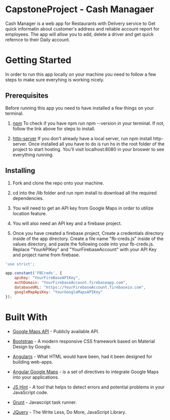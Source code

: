 # CapstoneProject - Cash Managaer

Cash Manager is a web app for Restaurants with Delivery service to Get quick informatin about customer's address and reliable account report for employees. The app will allow you to add, delete a driver and get quick refernce to their Daily account.

# Getting Started

In order to run this app locally on your machine you need to follow a few steps to make sure everyhing is working nicely.

## Prerequisites

Before running this app you need to have installed a few things on your terminal.

1. [npm](https://www.npmjs.com/get-npm?utm_source=house&utm_medium=homepage&utm_campaign=free%20orgs&utm_term=Install%20npm "npm Install") To check if you have npm run npm --version in your terminal. If not, follow the link above for steps to install.

2. [http-server](https://www.npmjs.com/package/http-server) If you don't already have a local server, run npm install http-server. Once installed all you have to do is run hs in the root folder of the project to start hosting. You'll visit localhost:8080 in your broswer to see everything running.

## Installing

1. Fork and clone the repo onto your machine.

2. cd into the /lib folder and run npm install to download all the required dependencies.

3. You will need to get an API key from Google Maps in order to utilize location feature.

4. You will also need an API key and a firebase project.

5. Once you have created a firebase project, Create a credentials directory inside of the app directory. Create a file name "fb-creds.js" inside of the values directory, and paste the following code into your fb-creds.js. Replace "YourAPIKey" and "YourFirebaseAccount" with your API Key and project name from firebase.

``` javascript
'use strict';

app.constant('FBCreds', {
    apiKey: "YourFireBaseAPIKey",
    authDomain: "YourFirebaseAccount.firebaseapp.com",
    databaseURL: "https://YourFirebaseAccount.firebaseio.com",
    googleMapApiKey: "YourGoogleMapsAPIKey"
});
```

# Built With


* [Google Maps API](https://www.youtube.com/) - Publicly available API.

* [Bootstrap](http://getbootstrap.com/getting-started/) - A modern responsive CSS framework based on Material Design by Google.

* [Angularjs](https://angularjs.org/) - What HTML would have been, had it been designed for building web-apps.

* [Angular Google Maps](http://angular-ui.github.io/angular-google-maps/#!/) - is a set of directives to integrate Google Maps into your applications.

* [JS Hint](http://jshint.com/) - A tool that helps to detect errors and potential problems in your JavaScript code.

* [Grunt](https://gruntjs.com/) - Javascript task runner.

* [JQuery](https://jquery.com/) - The Write Less, Do More, JavaScript Library.
